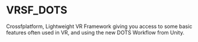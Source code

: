 # VRSF_DOTS
Crossfplatform, Lightweight VR Framework giving you access to some basic features often used in VR, and using the new DOTS Workflow from Unity.
